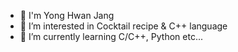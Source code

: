 - 👋 I'm Yong Hwan Jang
- 👀 I’m interested in Cocktail recipe & C++ language
- 🌱 I’m currently learning C/C++, Python etc...
